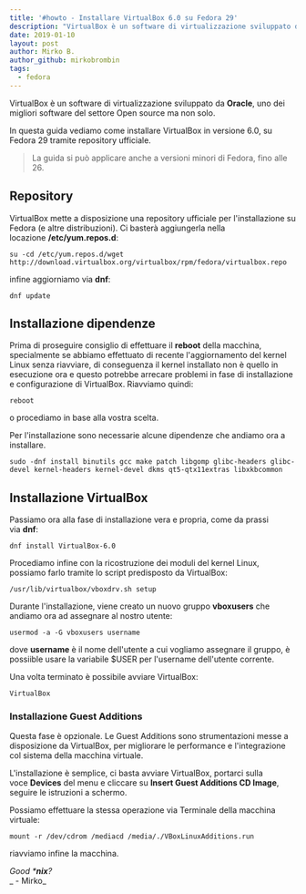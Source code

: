 ```yaml
---
title: '#howto - Installare VirtualBox 6.0 su Fedora 29'
description: "VirtualBox è un software di virtualizzazione sviluppato da Oracle, uno dei migliori software del settore Open source ma non solo."
date: 2019-01-10
layout: post
author: Mirko B.
author_github: mirkobrombin
tags:
  - fedora
---
```

VirtualBox è un software di virtualizzazione sviluppato da **Oracle**, uno dei migliori software del settore Open source ma non solo.

In questa guida vediamo come installare VirtualBox in versione 6.0, su Fedora 29 tramite repository ufficiale.

> La guida si può applicare anche a versioni minori di Fedora, fino alle 26.

## Repository

VirtualBox mette a disposizione una repository ufficiale per l'installazione su Fedora (e altre distribuzioni). Ci basterà aggiungerla nella locazione **/etc/yum.repos.d**:

    su -cd /etc/yum.repos.d/wget http://download.virtualbox.org/virtualbox/rpm/fedora/virtualbox.repo

infine aggiorniamo via **dnf**:

    dnf update

## Installazione dipendenze

Prima di proseguire consiglio di effettuare il **reboot** della macchina, specialmente se abbiamo effettuato di recente l'aggiornamento del kernel Linux senza riavviare, di conseguenza il kernel installato non è quello in esecuzione ora e questo potrebbe arrecare problemi in fase di installazione e configurazione di VirtualBox. Riavviamo quindi:

    reboot

o procediamo in base alla vostra scelta.

Per l'installazione sono necessarie alcune dipendenze che andiamo ora a installare.

    sudo -dnf install binutils gcc make patch libgomp glibc-headers glibc-devel kernel-headers kernel-devel dkms qt5-qtx11extras libxkbcommon

## Installazione VirtualBox

Passiamo ora alla fase di installazione vera e propria, come da prassi via **dnf**:

    dnf install VirtualBox-6.0

Procediamo infine con la ricostruzione dei moduli del kernel Linux, possiamo farlo tramite lo script predisposto da VirtualBox:

    /usr/lib/virtualbox/vboxdrv.sh setup

Durante l'installazione, viene creato un nuovo gruppo **vboxusers** che andiamo ora ad assegnare al nostro utente:

    usermod -a -G vboxusers username

dove **username** è il nome dell'utente a cui vogliamo assegnare il gruppo, è possiible usare la variabile $USER per l'username dell'utente corrente.

Una volta terminato è possibile avviare VirtualBox:

    VirtualBox

### Installazione Guest Additions

Questa fase è opzionale. Le Guest Additions sono strumentazioni messe a disposizione da VirtualBox, per migliorare le performance e l'integrazione col sistema della macchina virtuale.

L'installazione è semplice, ci basta avviare VirtualBox, portarci sulla voce **Devices** del menu e cliccare su **Insert Guest Additions CD Image**, seguire le istruzioni a schermo.

Possiamo effettuare la stessa operazione via Terminale della macchina virtuale:

    mount -r /dev/cdrom /mediacd /media/./VBoxLinuxAdditions.run 

riavviamo infine la macchina.

_Good ***nix**?_  
_ - Mirko_